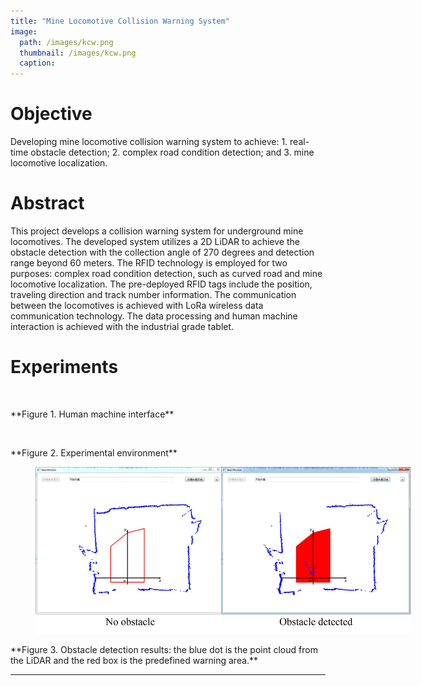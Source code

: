 ```yaml
---
title: "Mine Locomotive Collision Warning System"
image:
  path: /images/kcw.png
  thumbnail: /images/kcw.png
  caption:
---
```

# Objective
Developing mine locomotive collision warning system to achieve: 1. real-time obstacle detection; 2. complex road condition detection; and 3. mine locomotive localization.

# Abstract
This project develops a collision warning system for underground mine locomotives. The developed system utilizes a 2D LiDAR to achieve the obstacle detection with the collection angle of 270 degrees and detection range beyond 60 meters. The RFID technology is employed for two purposes: complex road condition detection, such as curved road and mine locomotive localization. The pre-deployed RFID tags include the position, traveling direction and track number information. The communication between the locomotives is achieved with LoRa wireless data communication technology. The data processing and human machine interaction is achieved with the industrial grade tablet.

# Experiments

<figure style="width: 600px" class="align-center">
  <img src="/images/kcw_hmi.jpg" alt="">
  <figcaption></figcaption>
</figure>
**Figure 1. Human machine interface**

<figure style="width: 600px" class="align-center">
  <img src="/images/kcw_test_environment.png" alt="">
  <figcaption></figcaption>
</figure>
**Figure 2. Experimental environment**

<figure style="width: 600px" class="align-center">
  <img src="/images/kcw_results.png" alt="">
  <figcaption></figcaption>
</figure>
**Figure 3. Obstacle detection results: the blue dot is the point cloud from the LiDAR and the red box is the predefined warning area.**

---
